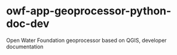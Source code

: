 # owf-app-geoprocessor-python-doc-dev
Open Water Foundation geoprocessor based on QGIS, developer documentation
